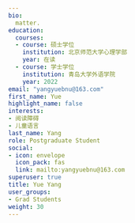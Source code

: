 ```yaml
---
bio: 
  matter.
education:
  courses:
  - course: 硕士学位
    institution: 北京师范大学心理学部
    year: 在读
  - course: 学士学位
    institution: 青岛大学外语学院
    year: 2022
email: "yangyuebnu@163.com"
first_name: Yue
highlight_name: false
interests:
- 阅读障碍
- 儿童语言
last_name: Yang
role: Postgraduate Student
social:
- icon: envelope
  icon_pack: fas
  link: mailto:yangyuebnu@163.com
superuser: true
title: Yue Yang
user_groups:
- Grad Students
weight: 30
---
```

